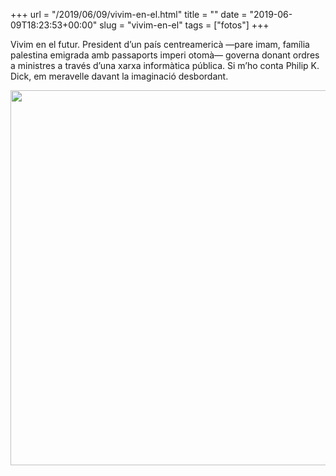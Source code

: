 +++
url = "/2019/06/09/vivim-en-el.html"
title = ""
date = "2019-06-09T18:23:53+00:00"
slug = "vivim-en-el"
tags = ["fotos"]
+++

Vivim en el futur. President d’un país centreamericà —pare imam, família palestina emigrada amb passaports imperi otomà— governa donant ordres a ministres a través d’una xarxa informàtica pública. Si m’ho conta Philip K. Dick, em meravelle davant la imaginació desbordant.

<img src="/uploads/2019/b9ccb88a41.jpg" width="600" height="600" alt="" />
